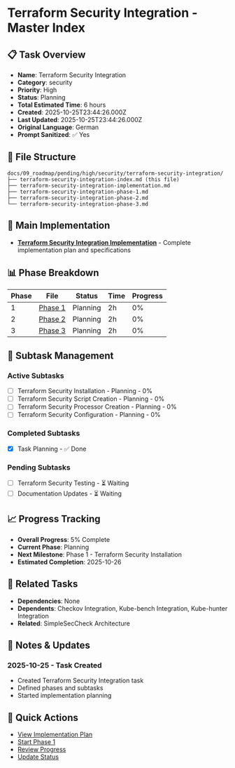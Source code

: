 # Terraform Security Integration - Master Index

## 📋 Task Overview
- **Name**: Terraform Security Integration
- **Category**: security
- **Priority**: High
- **Status**: Planning
- **Total Estimated Time**: 6 hours
- **Created**: 2025-10-25T23:44:26.000Z
- **Last Updated**: 2025-10-25T23:44:26.000Z
- **Original Language**: German
- **Prompt Sanitized**: ✅ Yes

## 📁 File Structure
```
docs/09_roadmap/pending/high/security/terraform-security-integration/
├── terraform-security-integration-index.md (this file)
├── terraform-security-integration-implementation.md
├── terraform-security-integration-phase-1.md
├── terraform-security-integration-phase-2.md
└── terraform-security-integration-phase-3.md
```

## 🎯 Main Implementation
- **[Terraform Security Integration Implementation](./terraform-security-integration-implementation.md)** - Complete implementation plan and specifications

## 📊 Phase Breakdown
| Phase | File | Status | Time | Progress |
|-------|------|--------|------|----------|
| 1 | [Phase 1](./terraform-security-integration-phase-1.md) | Planning | 2h | 0% |
| 2 | [Phase 2](./terraform-security-integration-phase-2.md) | Planning | 2h | 0% |
| 3 | [Phase 3](./terraform-security-integration-phase-3.md) | Planning | 2h | 0% |

## 🔄 Subtask Management
### Active Subtasks
- [ ] Terraform Security Installation - Planning - 0%
- [ ] Terraform Security Script Creation - Planning - 0%
- [ ] Terraform Security Processor Creation - Planning - 0%
- [ ] Terraform Security Configuration - Planning - 0%

### Completed Subtasks
- [x] Task Planning - ✅ Done

### Pending Subtasks
- [ ] Terraform Security Testing - ⏳ Waiting
- [ ] Documentation Updates - ⏳ Waiting

## 📈 Progress Tracking
- **Overall Progress**: 5% Complete
- **Current Phase**: Planning
- **Next Milestone**: Phase 1 - Terraform Security Installation
- **Estimated Completion**: 2025-10-26

## 🔗 Related Tasks
- **Dependencies**: None
- **Dependents**: Checkov Integration, Kube-bench Integration, Kube-hunter Integration
- **Related**: SimpleSecCheck Architecture

## 📝 Notes & Updates
### 2025-10-25 - Task Created
- Created Terraform Security Integration task
- Defined phases and subtasks
- Started implementation planning

## 🚀 Quick Actions
- [View Implementation Plan](./terraform-security-integration-implementation.md)
- [Start Phase 1](./terraform-security-integration-phase-1.md)
- [Review Progress](#progress-tracking)
- [Update Status](#notes--updates)
